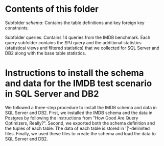 # Contents of this folder

Subfolder *schema*: Contains the table definitions and key foreign key constraints. 

Subfolder queries: Contains 14 queries from the IMDB benchmark. Each query subfolder contains the SPJ query and the additional statistics (statistical views and filtered statistics) that we collected for SQL Server and DB2 along with the base table statistics.

# Instructions to install the schema and data for the IMDB test scenario in SQL Server and DB2 

We followed a three-step procedure to install the IMDB schema and data in SQL Server and DB2. First, we installed the IMDB schema and the data in Postgres by following the instructions from "How Good Are Query Optimizers, Really?". Second, we exported both the schema definition and the tuples of each table. The data of each table is stored in '|'-delimited files. Finally, we used these files to create the schema and load the data to SQL Server and DB2. 